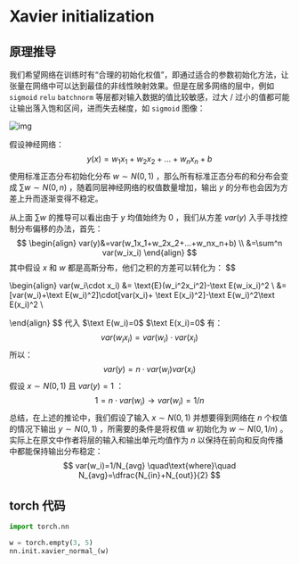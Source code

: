 # Xavier initialization

## 原理推导

我们希望网络在训练时有“合理的初始化权值”，即通过适合的参数初始化方法，让张量在网络中可以达到最佳的非线性映射效果。但是在居多网络的层中，例如 `sigmoid` `relu` `batchnorm` 等层都对输入数据的值比较敏感，过大 / 过小的值都可能让输出落入饱和区间，进而失去梯度，如 `sigmoid` 图像：

![img](https://img-blog.csdnimg.cn/20191015192015699.png?x-oss-process=image/watermark,type_ZmFuZ3poZW5naGVpdGk,shadow_10,text_aHR0cHM6Ly9ibG9nLmNzZG4ubmV0L3hpZXdlbnJ1aTE5OTY=,size_16,color_FFFFFF,t_70)

假设神经网络：
$$
y(x)=w_1x_1+w_2x_2+...+w_nx_n+b
$$
使用标准正态分布初始化分布 $w \sim N(0,1)$ ，那么所有标准正态分布的和分布会变成 $\sum w \sim N(0,n)$ ，随着同层神经网络的权值数量增加，输出 $y$ 的分布也会因为方差上升而逐渐变得不稳定。

从上面 $\sum w$ 的推导可以看出由于 $y$ 均值始终为 0 ，我们从方差 $var(y)$ 入手寻找控制分布偏移的办法，首先：
$$
\begin{align}
var(y)&=var(w_1x_1+w_2x_2+...+w_nx_n+b) \\
&=\sum^n var(w_ix_i)
\end{align}
$$
其中假设 $x$ 和 $w$ 都是高斯分布，他们之积的方差可以转化为：
$$

\begin{align}
var(w_i\cdot x_i) &= \text{E}(w_i^2x_i^2)-\text E(w_ix_i)^2 \\
&=[var(w_i)+\text E(w_i)^2]\cdot[var(x_i)+ \text E(x_i)^2]-\text E(w_i)^2\text E(x_i)^2 \\


\end{align}
$$
代入 $\text E(w_i)=0$ $\text E(x_i)=0$ 有：
$$
var(w_ix_i) = var(w_i)\cdot var(x_i)
$$
所以：
$$
var(y) = n \cdot var(w_i)var(x_i)
$$
假设 $x \sim N(0,1)$ 且 $var(y)=1$ ：
$$
1=n \cdot var(w_i) \rightarrow var(w_i) = 1/n
$$
总结，在上述的推论中，我们假设了输入 $x\sim N(0,1)$ 并想要得到网络在 $n$ 个权值的情况下输出 $y\sim N(0,1)$ ，所需要的条件是将权值 $w$ 初始化为 $w\sim N(0, 1/n)$ 。实际上在原文中作者将层的输入和输出单元均值作为 $n$ 以保持在前向和反向传播中都能保持输出分布稳定：
$$
var(w_i)=1/N_{avg} \quad\text{where}\quad N_{avg}=\dfrac{N_{in}+N_{out}}{2}
$$

## torch 代码

```python
import torch.nn

w = torch.empty(3, 5)
nn.init.xavier_normal_(w)
```

